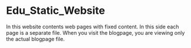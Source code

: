 # Edu_Static_Website
In this website contents web pages with fixed content. In this side each page is a separate file. When you visit the blogpage, you are viewing only the actual blogpage file.
